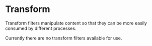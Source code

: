 Transform
=================

Transform filters manipulate content so that they can be more easily consumed by different processes.

Currently there are no transform filters available for use.